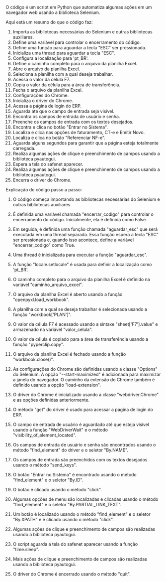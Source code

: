 O código é um script em Python que automatiza algumas ações em um navegador web usando a biblioteca Selenium. 

Aqui está um resumo do que o código faz:

1. Importa as bibliotecas necessárias do Selenium e outras bibliotecas auxiliares.
2. Define uma variável para controlar o encerramento do código.
3. Define uma função para aguardar a tecla "ESC" ser pressionada.
4. Inicializa uma thread para aguardar a tecla "ESC".
5. Configura a localização para 'pt_BR'.
6. Define o caminho completo para o arquivo da planilha Excel.
7. Abre o arquivo da planilha Excel.
8. Seleciona a planilha com a qual deseja trabalhar.
9. Acessa o valor da célula F7.
10. Copia o valor da célula para a área de transferência.
11. Fecha o arquivo da planilha Excel.
12. Configurações do Chrome.
13. Inicializa o driver do Chrome.
14. Acessa a página de login do ERP.
15. Aguarda até que o campo de entrada seja visível.
16. Encontra os campos de entrada de usuário e senha.
17. Preenche os campos de entrada com os textos desejados.
18. Encontra e clica no botão "Entrar no Sistema".
19. Localiza e clica nas opções de faturamento, CT-e e Emitir Novo.
20. Localiza e clica no botão "Referenciar NF-e".
21. Aguarda alguns segundos para garantir que a página esteja totalmente carregada.
22. Realiza algumas ações de clique e preenchimento de campos usando a biblioteca pyautogui.
23. Espera a tela do safenet aparecer.
24. Realiza algumas ações de clique e preenchimento de campos usando a biblioteca pyautogui.
25. Encerra o driver do Chrome.

Explicação do código passo a passo:

1. O código começa importando as bibliotecas necessárias do Selenium e outras bibliotecas auxiliares.

2. É definida uma variável chamada "encerrar_codigo" para controlar o encerramento do código. Inicialmente, ela é definida como False.

3. Em seguida, é definida uma função chamada "aguardar_esc" que será executada em uma thread separada. Essa função espera a tecla "ESC" ser pressionada e, quando isso acontece, define a variável "encerrar_codigo" como True.

4. Uma thread é inicializada para executar a função "aguardar_esc".

5. A função "locale.setlocale" é usada para definir a localização como 'pt_BR'.

6. O caminho completo para o arquivo da planilha Excel é definido na variável "caminho_arquivo_excel".

7. O arquivo da planilha Excel é aberto usando a função "openpyxl.load_workbook".

8. A planilha com a qual se deseja trabalhar é selecionada usando a função "workbook['PLAN']".

9. O valor da célula F7 é acessado usando a sintaxe "sheet['F7'].value" e armazenado na variável "valor_celula".

10. O valor da célula é copiado para a área de transferência usando a função "pyperclip.copy".

11. O arquivo da planilha Excel é fechado usando a função "workbook.close()".

12. As configurações do Chrome são definidas usando a classe "Options" do Selenium. A opção "--start-maximized" é adicionada para maximizar a janela do navegador. O caminho da extensão do Chrome também é definido usando a opção "load-extension".

13. O driver do Chrome é inicializado usando a classe "webdriver.Chrome" e as opções definidas anteriormente.

14. O método "get" do driver é usado para acessar a página de login do ERP.

15. O campo de entrada de usuário é aguardado até que esteja visível usando a função "WebDriverWait" e o método "visibility_of_element_located".

16. Os campos de entrada de usuário e senha são encontrados usando o método "find_element" do driver e o seletor "By.NAME".

17. Os campos de entrada são preenchidos com os textos desejados usando o método "send_keys".

18. O botão "Entrar no Sistema" é encontrado usando o método "find_element" e o seletor "By.ID".

19. O botão é clicado usando o método "click".

20. Algumas opções de menu são localizadas e clicadas usando o método "find_element" e o seletor "By.PARTIAL_LINK_TEXT".

21. Um botão é localizado usando o método "find_element" e o seletor "By.XPATH" e é clicado usando o método "click".

22. Algumas ações de clique e preenchimento de campos são realizadas usando a biblioteca pyautogui.

23. O script aguarda a tela do safenet aparecer usando a função "time.sleep".

24. Mais ações de clique e preenchimento de campos são realizadas usando a biblioteca pyautogui.

25. O driver do Chrome é encerrado usando o método "quit".
